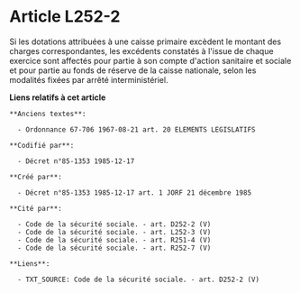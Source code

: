 # Article L252-2

Si les dotations attribuées à une caisse primaire excèdent le montant des charges correspondantes, les excédents constatés à
l'issue de chaque exercice sont affectés pour partie à son compte d'action sanitaire et sociale et pour partie au fonds de
réserve de la caisse nationale, selon les modalités fixées par arrêté interministériel.

**Liens relatifs à cet article**

	**Anciens textes**:

	  - Ordonnance 67-706 1967-08-21 art. 20 ELEMENTS LEGISLATIFS

	**Codifié par**:

	  - Décret n°85-1353 1985-12-17

	**Créé par**:

	  - Décret n°85-1353 1985-12-17 art. 1 JORF 21 décembre 1985

	**Cité par**:

	  - Code de la sécurité sociale. - art. D252-2 (V)
	  - Code de la sécurité sociale. - art. L252-3 (V)
	  - Code de la sécurité sociale. - art. R251-4 (V)
	  - Code de la sécurité sociale. - art. R252-7 (V)

	**Liens**:

	  - TXT_SOURCE: Code de la sécurité sociale. - art. D252-2 (V)
